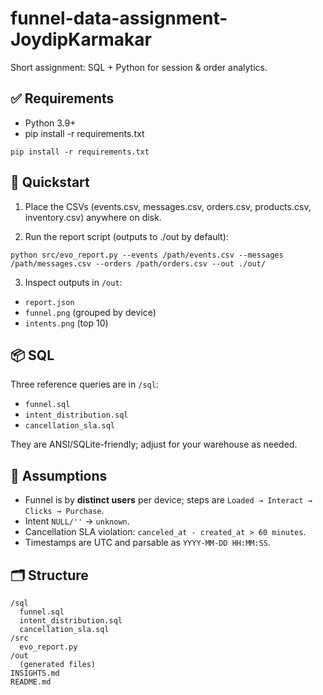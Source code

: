 # funnel-data-assignment-JoydipKarmakar

Short assignment: SQL + Python for session & order analytics.

## ✅ Requirements
- Python 3.9+
- pip install -r requirements.txt

```
pip install -r requirements.txt
```

## 🏃 Quickstart

1) Place the CSVs (events.csv, messages.csv, orders.csv, products.csv, inventory.csv) anywhere on disk.

2) Run the report script (outputs to ./out by default):

```
python src/evo_report.py --events /path/events.csv --messages /path/messages.csv --orders /path/orders.csv --out ./out/
```

3) Inspect outputs in `/out`:
- `report.json`
- `funnel.png` (grouped by device)
- `intents.png` (top 10)

## 📦 SQL
Three reference queries are in `/sql`:
- `funnel.sql`
- `intent_distribution.sql`
- `cancellation_sla.sql`

They are ANSI/SQLite-friendly; adjust for your warehouse as needed.

## 📝 Assumptions
- Funnel is by **distinct users** per device; steps are `Loaded → Interact → Clicks → Purchase`.
- Intent `NULL/''` → `unknown`.
- Cancellation SLA violation: `canceled_at - created_at > 60 minutes`.
- Timestamps are UTC and parsable as `YYYY-MM-DD HH:MM:SS`.

## 🗂 Structure
```
/sql
  funnel.sql
  intent_distribution.sql
  cancellation_sla.sql
/src
  evo_report.py
/out
  (generated files)
INSIGHTS.md
README.md
```

